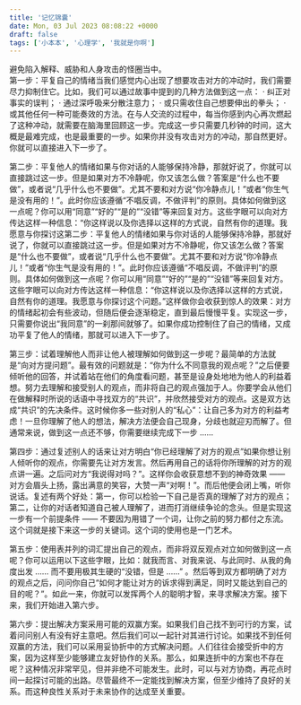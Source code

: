 ```yaml
---
title: '记忆锦囊'
date: Mon, 03 Jul 2023 08:08:22 +0000
draft: false
tags: ['小本本', '心理学', '我就是你啊']
---
```


避免陷入解释、威胁和人身攻击的怪圈当中。  
第一步：平复自己的情绪当我们感觉内心出现了想要攻击对方的冲动时，我们需要尽力抑制住它。比如，我们可以通过故事中提到的几种方法做到这一点： · 纠正对事实的误判； · 通过深呼吸来分散注意力； · 或只需收住自己想要伸出的拳头； · 或其他任何一种可能奏效的方法。在与人交流的过程中，每当你感到内心再次燃起了这种冲动，就需要在脑海里回顾这一步。完成这一步只需要几秒钟的时间，这大概是最难完成，也是最重要的一步。如果你并没有攻击对方的冲动，那自然更好。你就可以直接进入下一步了。

第二步：平复他人的情绪如果与你对话的人能够保持冷静，那就好说了，你就可以直接跳过这一步。但是如果对方不冷静呢，你又该怎么做？答案是“什么也不要做”，或者说“几乎什么也不要做”。尤其不要和对方说“你冷静点儿！”或者“你生气是没有用的！”。此时你应该遵循“不唱反调，不做评判”的原则。具体如何做到这一点呢？你可以用“同意”“好的”“是的”“没错”等来回复对方。这些字眼可以向对方传达这样一种信息：“你这样说以及你选择以这样的方式说，自然有你的道理。我愿意与你探讨这第二步：平复他人的情绪如果与你对话的人能够保持冷静，那就好说了，你就可以直接跳过这一步。但是如果对方不冷静呢，你又该怎么做？答案是“什么也不要做”，或者说“几乎什么也不要做”。尤其不要和对方说“你冷静点儿！”或者“你生气是没有用的！”。此时你应该遵循“不唱反调，不做评判”的原则。具体如何做到这一点呢？你可以用“同意”“好的”“是的”“没错”等来回复对方。这些字眼可以向对方传达这样一种信息：“你这样说以及你选择以这样的方式说，自然有你的道理。我愿意与你探讨这个问题。”这样做你会收获到惊人的效果：对方的情绪起初会有些波动，但随后便会逐渐稳定，直到最后慢慢平复。实现这一步，只需要你说出“我同意”的一刹那间就够了。如果你成功控制住了自己的情绪，又成功平复了他人的情绪，那就可以进入下一步了。

第三步：试着理解他人而非让他人被理解如何做到这一步呢？最简单的方法就是“向对方提问题”。最有效的问题就是：“你为什么不同意我的观点呢？”之后便要倾听他的回答，并试着站在他们的角度看问题，甚至是设身处地地为他人的利益着想。努力去理解和接受别人的观点，而非将自己的观点强加于人。你要学会从他们在做解释时所说的话语中寻找双方的“共识”，并欣然接受对方的观点。这是双方达成“共识”的先决条件。这时候你多一些对别人的“私心”：让自己多为对方的利益考虑！一旦你理解了他人的想法，解决方法便会自己现身，分歧也就迎刃而解了。但通常来说，做到这一点还不够，你需要继续完成下一步 ……

第四步：通过复述别人的话来让对方明白“你已经理解了对方的观点”如果你想让别人倾听你的观点，你需要先让对方发言。然后再用自己的话将你所理解的对方的观点讲一遍。之后问对方“我说得对吗？”。这样你会收获意想不到的神奇效果 —— 对方会眉头上扬，露出满意的笑容，大赞一声“对啊！”。而后他便会闭上嘴，听你说话。复述有两个好处：第一，你可以检验一下自己是否真的理解了对方的观点；第二，让你的对话者知道自己被人理解了，进而打消继续争论的念头。但是实现这一步有一个前提条件 —— 不要因为用错了一个词，让你之前的努力都付之东流。这个词就是接下来这一步的关键词。这个词的使用也是一门艺术。

第五步：使用表并列的词汇提出自己的观点，而非将双反观点对立如何做到这一点呢？你可以运用以下这些字眼，比如：就我而言、对我来说、与此同时、从我的角度出发 …… 而不要用极其生硬的“没错，但是 ……” 。然后等到双方都明确了对方的观点之后，问问你自己“如何才能让对方的诉求得到满足，同时又能达到自己的目的呢？”。如此一来，你就可以发挥两个人的聪明才智，来寻求解决方案。接下来，我们开始进入第六步。

第六步：提出解决方案采用可能的双赢方案。如果我们自己找不到可行的方案，试着问问别人有没有好主意吧。然后我们可以一起针对其进行讨论。如果找不到任何双赢的方法，我们可以采用妥协折中的方式解决问题。人们往往会接受折中的方案，因为这样至少能够建立友好协作的关系。那么，如果连折中的方案也不存在呢？这种情况非常罕见，但并非绝不可能发生。此时，可以与对方协商，再花点时间一起探讨可能的出路。尽管最终不一定能找到解决方案，但至少维持了良好的关系。而这种良性关系对于未来协作的达成至关重要。